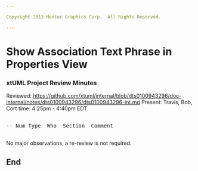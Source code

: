 ```yaml
---

Copyright 2013 Mentor Graphics Corp.  All Rights Reserved.

---
```


# Show Association Text Phrase in Properties View
### xtUML Project Review Minutes

Reviewed:  https://github.com/xtuml/internal/blob/dts0100943296/doc-internal/notes/dts0100943296/dts0100943296-int.md
Present:  Travis, Bob, Cort
time:  4:25pm - 4:40pm EDT

<pre>

-- Num Type  Who  Section  Comment

</pre>
   
No major observations, a re-review is not required.


End
---
